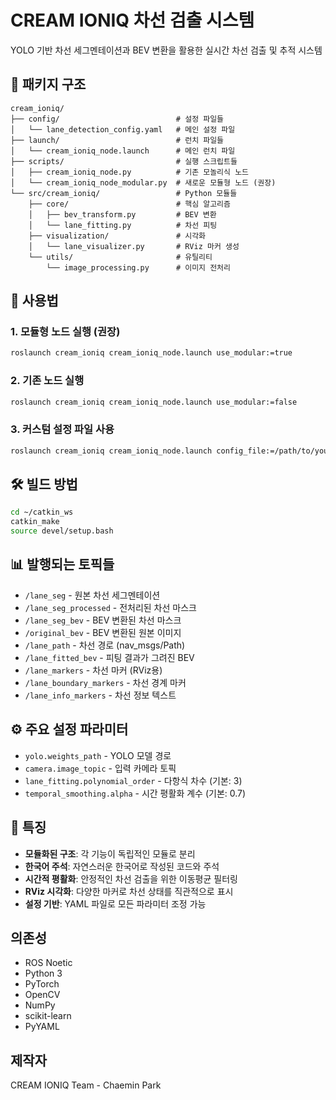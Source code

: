 # CREAM IONIQ 차선 검출 시스템

YOLO 기반 차선 세그멘테이션과 BEV 변환을 활용한 실시간 차선 검출 및 추적 시스템

## 📁 패키지 구조

```
cream_ioniq/
├── config/                          # 설정 파일들
│   └── lane_detection_config.yaml   # 메인 설정 파일
├── launch/                          # 런치 파일들
│   └── cream_ioniq_node.launch      # 메인 런치 파일
├── scripts/                         # 실행 스크립트들
│   ├── cream_ioniq_node.py          # 기존 모놀리식 노드
│   └── cream_ioniq_node_modular.py  # 새로운 모듈형 노드 (권장)
└── src/cream_ioniq/                 # Python 모듈들
    ├── core/                        # 핵심 알고리즘
    │   ├── bev_transform.py         # BEV 변환
    │   └── lane_fitting.py          # 차선 피팅
    ├── visualization/               # 시각화
    │   └── lane_visualizer.py       # RViz 마커 생성
    └── utils/                       # 유틸리티
        └── image_processing.py      # 이미지 전처리
```

## 🚀 사용법

### 1. 모듈형 노드 실행 (권장)
```bash
roslaunch cream_ioniq cream_ioniq_node.launch use_modular:=true
```

### 2. 기존 노드 실행
```bash
roslaunch cream_ioniq cream_ioniq_node.launch use_modular:=false
```

### 3. 커스텀 설정 파일 사용
```bash
roslaunch cream_ioniq cream_ioniq_node.launch config_file:=/path/to/your/config.yaml
```

## 🛠️ 빌드 방법

```bash
cd ~/catkin_ws
catkin_make
source devel/setup.bash
```

## 📊 발행되는 토픽들

- `/lane_seg` - 원본 차선 세그멘테이션
- `/lane_seg_processed` - 전처리된 차선 마스크
- `/lane_seg_bev` - BEV 변환된 차선 마스크
- `/original_bev` - BEV 변환된 원본 이미지
- `/lane_path` - 차선 경로 (nav_msgs/Path)
- `/lane_fitted_bev` - 피팅 결과가 그려진 BEV
- `/lane_markers` - 차선 마커 (RViz용)
- `/lane_boundary_markers` - 차선 경계 마커
- `/lane_info_markers` - 차선 정보 텍스트

## ⚙️ 주요 설정 파라미터

- `yolo.weights_path` - YOLO 모델 경로
- `camera.image_topic` - 입력 카메라 토픽
- `lane_fitting.polynomial_order` - 다항식 차수 (기본: 3)
- `temporal_smoothing.alpha` - 시간 평활화 계수 (기본: 0.7)

## 🎨 특징

- **모듈화된 구조**: 각 기능이 독립적인 모듈로 분리
- **한국어 주석**: 자연스러운 한국어로 작성된 코드와 주석
- **시간적 평활화**: 안정적인 차선 검출을 위한 이동평균 필터링
- **RViz 시각화**: 다양한 마커로 차선 상태를 직관적으로 표시
- **설정 기반**: YAML 파일로 모든 파라미터 조정 가능

## 의존성

- ROS Noetic
- Python 3
- PyTorch
- OpenCV
- NumPy
- scikit-learn
- PyYAML

## 제작자

CREAM IONIQ Team - Chaemin Park
